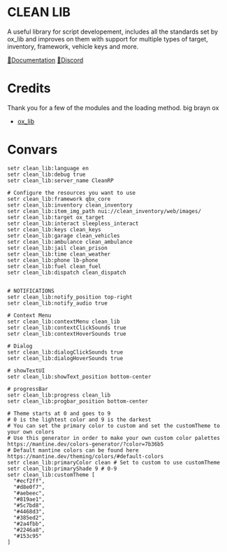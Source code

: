 
# CLEAN LIB
A useful library for script developement, includes all the standards set by ox_lib and improves on them with support for multiple types of target, inventory, framework, vehicle keys and more. 

[📖Documentation](https://docs.dirkscripts.com/resources/clean-lib)
[🦜Discord](discord.gg/dirkscripts)
# Credits 
Thank you for a few of the modules and the loading method. big brayn ox
  - [ox_lib](https://github.com/overextended/ox_lib)
# Convars
```properties
setr clean_lib:language en
setr clean_lib:debug true
setr clean_lib:server_name CleanRP

# Configure the resources you want to use
setr clean_lib:framework qbx_core
setr clean_lib:inventory clean_inventory
setr clean_lib:item_img_path nui://clean_inventory/web/images/
setr clean_lib:target ox_target
setr clean_lib:interact sleepless_interact
setr clean_lib:keys clean_keys
setr clean_lib:garage clean_vehicles
setr clean_lib:ambulance clean_ambulance
setr clean_lib:jail clean_prison
setr clean_lib:time clean_weather
setr clean_lib:phone lb-phone
setr clean_lib:fuel clean_fuel
setr clean_lib:dispatch clean_dispatch


# NOTIFICATIONS
setr clean_lib:notify_position top-right
setr clean_lib:notify_audio true

# Context Menu 
setr clean_lib:contextMenu clean_lib
setr clean_lib:contextClickSounds true
setr clean_lib:contextHoverSounds true

# Dialog
setr clean_lib:dialogClickSounds true
setr clean_lib:dialogHoverSounds true

# showTextUI 
setr clean_lib:showText_position bottom-center

# progressBar 
setr clean_lib:progress clean_lib
setr clean_lib:progbar_position bottom-center

# Theme starts at 0 and goes to 9
# 0 is the lightest color and 9 is the darkest
# You can set the primary color to custom and set the customTheme to your own colors
# Use this generator in order to make your own custom color palettes https://mantine.dev/colors-generator/?color=7b36b5 
# Default mantine colors can be found here https://mantine.dev/theming/colors/#default-colors
setr clean_lib:primaryColor clean # Set to custom to use customTheme
setr clean_lib:primaryShade 9 # 0-9
setr clean_lib:customTheme [
  "#ecf2ff",
  "#d8e0f7",
  "#aebeec",
  "#819ae1",
  "#5c7bd8",
  "#4468d3",
  "#385ed2",
  "#2a4fbb",
  "#2246a8",
  "#153c95"
]

```
